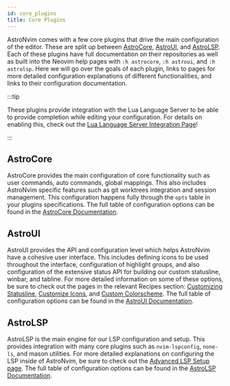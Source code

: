 ```yaml
---
id: core_plugins
title: Core Plugins
---
```


AstroNvim comes with a few core plugins that drive the main configuration of the editor. These are split up between [AstroCore](https://github.com/AstroNvim/astrocore), [AstroUI](https://github.com/AstroNvim/astroui), and [AstroLSP](https://github.com/AstroNvim/astrolsp). Each of these plugins have full documentation on their repositories as well as built into the Neovim help pages with `:h astrocore`, `:h astroui`, and `:h astrolsp`. Here we will go over the goals of each plugin, links to pages for more detailed configuration explanations of different functionalities, and links to their configuration documentation.

:::tip

These plugins provide integration with the Lua Language Server to be able to provide completion while editing your configuration. For details on enabling this, check out the [Lua Language Server Integration Page](/configuration/lua_completion)!

:::

## AstroCore

AstroCore provides the main configuration of core functionality such as user commands, auto commands, global mappings. This also includes AstroNvim specific features such as git worktrees integration and session management. This configuration happens fully through the `opts` table in your plugins specifications. The full table of configuration options can be found in the [AstroCore Documentation](https://github.com/AstroNvim/astrocore#%EF%B8%8F-configuration).

## AstroUI

AstroUI provides the API and configuration level which helps AstroNvim have a cohesive user interface. This includes defining icons to be used throughout the interface, configuration of highlight groups, and also configuration of the extensive status API for building our custom statusline, winbar, and tabline. For more detailed information on some of these options, be sure to check out the pages in the relevant Recipes section: [Customizing Statusline](/recipes/status), [Customize Icons](/recipes/icons), and [Custom Colorscheme](/recipes/colorscheme). The full table of configuration options can be found in the [AstroUI Documentation](https://github.com/AstroNvim/astroui#%EF%B8%8F-configuration).

## AstroLSP

AstroLSP is the main engine for our LSP configuration and setup. This provides integration with many core plugins such as `nvim-lspconfig`, `none-ls`, and mason utilities. For more detailed explanations on configuring the LSP inside of AstroNvim, be sure to check out the [Advanced LSP Setup page](/recipes/advanced_lsp). The full table of configuration options can be found in the [AstroLSP Documentation](https://github.com/AstroNvim/astrolsp#%EF%B8%8F-configuration).
